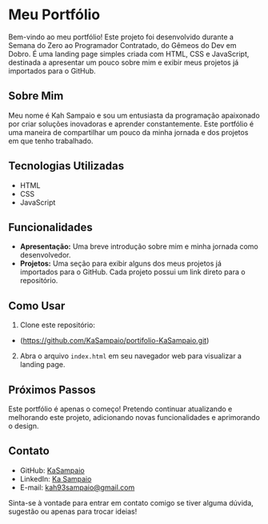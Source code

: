 # Meu Portfólio

Bem-vindo ao meu portfólio! Este projeto foi desenvolvido durante a Semana do Zero ao Programador Contratado, do Gêmeos do Dev em Dobro. É uma landing page simples criada com HTML, CSS e JavaScript, destinada a apresentar um pouco sobre mim e exibir meus projetos já importados para o GitHub.

## Sobre Mim

Meu nome é Kah Sampaio e sou um entusiasta da programação apaixonado por criar soluções inovadoras e aprender constantemente. Este portfólio é uma maneira de compartilhar um pouco da minha jornada e dos projetos em que tenho trabalhado.

## Tecnologias Utilizadas

- HTML
- CSS
- JavaScript

## Funcionalidades

- **Apresentação:** Uma breve introdução sobre mim e minha jornada como desenvolvedor.
- **Projetos:** Uma seção para exibir alguns dos meus projetos já importados para o GitHub. Cada projeto possui um link direto para o repositório.

## Como Usar

1. Clone este repositório:
- (https://github.com/KaSampaio/portifolio-KaSampaio.git)

2. Abra o arquivo `index.html` em seu navegador web para visualizar a landing page.

## Próximos Passos

Este portfólio é apenas o começo! Pretendo continuar atualizando e melhorando este projeto, adicionando novas funcionalidades e aprimorando o design.

## Contato

- GitHub: [KaSampaio](https://github.com/KaSampaio)
- LinkedIn: [Ka Sampaio](https://www.linkedin.com/in/kaio-sampaio/)
- E-mail: kah93sampaio@gmail.com

Sinta-se à vontade para entrar em contato comigo se tiver alguma dúvida, sugestão ou apenas para trocar ideias!

